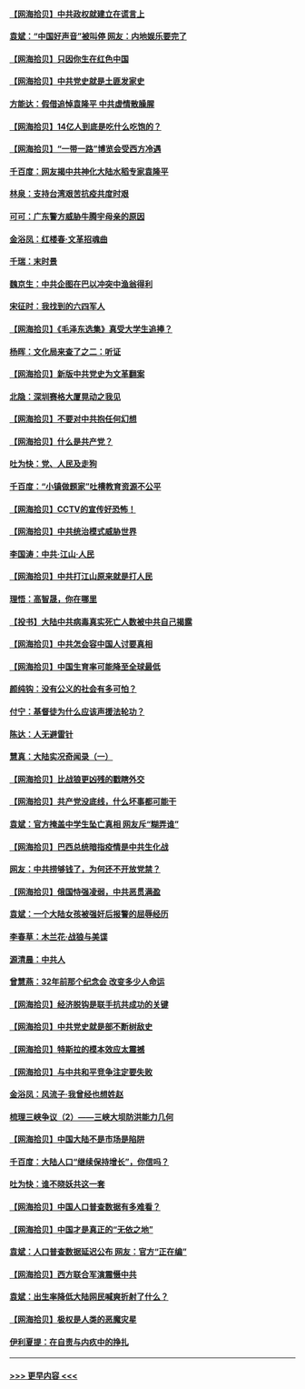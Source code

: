 #### [【网海拾贝】中共政权就建立在谎言上](../pages/nsc993/n12981880.md?t=05282051) 
#### [袁斌：“中国好声音”被叫停 网友：内地娱乐要完了](../pages/nsc993/n12981826.md?t=05282051) 
#### [【网海拾贝】只因你生在红色中国](../pages/nsc993/n12979096.md?t=05282051) 
#### [【网海拾贝】中共党史就是土匪发家史](../pages/nsc993/n12976478.md?t=05282051) 
#### [方能达：假借追悼袁隆平 中共虚情散臊腥](../pages/nsc993/n12976396.md?t=05282051) 
#### [【网海拾贝】14亿人到底是吃什么吃饱的？](../pages/nsc993/n12974125.md?t=05282051) 
#### [【网海拾贝】“一带一路”博览会受西方冷遇](../pages/nsc993/n12971787.md?t=05282051) 
#### [千百度：网友揭中共神化大陆水稻专家袁隆平](../pages/nsc993/n12971733.md?t=05282051) 
#### [林泉：支持台湾艰苦抗疫共度时艰](../pages/nsc993/n12971350.md?t=05282051) 
#### [可可：广东警方威胁牛腾宇母亲的原因](../pages/nsc993/n12971100.md?t=05282051) 
#### [金浴凤：红楼春·文革招魂曲](../pages/nsc993/n12970354.md?t=05282051) 
#### [千瑞：末时景](../pages/nsc993/n12970337.md?t=05282051) 
#### [魏京生：中共企图在巴以冲突中渔翁得利](../pages/nsc993/n12970286.md?t=05282051) 
#### [宋征时：我找到的六四军人](../pages/nsc993/n12970213.md?t=05282051) 
#### [【网海拾贝】《毛泽东选集》真受大学生追捧？](../pages/nsc993/n12968779.md?t=05282051) 
#### [杨晖：文化局来查了之二：听证](../pages/nsc993/n12966528.md?t=05282051) 
#### [【网海拾贝】新版中共党史为文革翻案](../pages/nsc993/n12967526.md?t=05282051) 
#### [北隐：深圳赛格大厦晃动之我见](../pages/nsc993/n12967393.md?t=05282051) 
#### [【网海拾贝】不要对中共抱任何幻想](../pages/nsc993/n12965222.md?t=05282051) 
#### [【网海拾贝】什么是共产党？](../pages/nsc993/n12962781.md?t=05282051) 
#### [吐为快：党、人民及走狗](../pages/nsc993/n12962747.md?t=05282051) 
#### [千百度：“小镇做题家”吐槽教育资源不公平](../pages/nsc993/n12962705.md?t=05282051) 
#### [【网海拾贝】CCTV的宣传好恐怖！](../pages/nsc993/n12959984.md?t=05282051) 
#### [【网海拾贝】中共统治模式威胁世界](../pages/nsc993/n12957622.md?t=05282051) 
#### [李国涛：中共‧江山‧人民](../pages/nsc993/n12957502.md?t=05282051) 
#### [【网海拾贝】中共打江山原来就是打人民](../pages/nsc993/n12954345.md?t=05282051) 
#### [理悟：高智晟，你在哪里](../pages/nsc993/n12953115.md?t=05282051) 
#### [【投书】大陆中共病毒真实死亡人数被中共自己揭露](../pages/nsc993/n12953050.md?t=05282051) 
#### [【网海拾贝】中共怎会容中国人讨要真相](../pages/nsc993/n12952161.md?t=05282051) 
#### [【网海拾贝】中国生育率可能降至全球最低](../pages/nsc993/n12948793.md?t=05282051) 
#### [颜纯钩：没有公义的社会有多可怕？](../pages/nsc993/n12947626.md?t=05282051) 
#### [付宁：基督徒为什么应该声援法轮功？](../pages/nsc993/n12947233.md?t=05282051) 
#### [陈达：人无避雷针](../pages/nsc993/n12947098.md?t=05282051) 
#### [慧真：大陆实况奇闻录（一）](../pages/nsc993/n12945811.md?t=05282051) 
#### [【网海拾贝】比战狼更凶残的戳瞎外交](../pages/nsc993/n12945717.md?t=05282051) 
#### [【网海拾贝】共产党没底线，什么坏事都可能干](../pages/nsc993/n12942090.md?t=05282051) 
#### [袁斌：官方掩盖中学生坠亡真相 网友斥“糊弄谁”](../pages/nsc993/n12942029.md?t=05282051) 
#### [【网海拾贝】巴西总统暗指疫情是中共生化战](../pages/nsc993/n12938999.md?t=05282051) 
#### [网友：中共捞够钱了，为何还不开放党禁？](../pages/nsc993/n12938952.md?t=05282051) 
#### [【网海拾贝】俄国恃强凌弱，中共恶贯满盈](../pages/nsc993/n12936626.md?t=05282051) 
#### [袁斌：一个大陆女孩被强奸后报警的屈辱经历](../pages/nsc993/n12936547.md?t=05282051) 
#### [李春草：木兰花·战狼与美谍](../pages/nsc993/n12935995.md?t=05282051) 
#### [源清晨：中共人](../pages/nsc993/n12935589.md?t=05282051) 
#### [曾慧燕：32年前那个纪念会 改变多少人命运](../pages/nsc993/n12934233.md?t=05282051) 
#### [【网海拾贝】经济脱钩是联手抗共成功的关键](../pages/nsc993/n12934176.md?t=05282051) 
#### [【网海拾贝】中共党史就是部不断树敌史](../pages/nsc993/n12932844.md?t=05282051) 
#### [【网海拾贝】特斯拉的模本效应太震撼](../pages/nsc993/n12925626.md?t=05282051) 
#### [【网海拾贝】与中共和平竞争注定要失败](../pages/nsc993/n12923326.md?t=05282051) 
#### [金浴凤：风流子‧我曾经也想姓赵](../pages/nsc993/n12920911.md?t=05282051) 
#### [梳理三峡争议（2）——三峡大坝防洪能力几何](../pages/nsc993/n12920173.md?t=05282051) 
#### [【网海拾贝】中国大陆不是市场是陷阱](../pages/nsc993/n12920143.md?t=05282051) 
#### [千百度：大陆人口“继续保持增长”，你信吗？](../pages/nsc993/n12918946.md?t=05282051) 
#### [吐为快：谁不晓妖共这一套](../pages/nsc993/n12918941.md?t=05282051) 
#### [【网海拾贝】中国人口普查数据有多难看？](../pages/nsc993/n12917822.md?t=05282051) 
#### [【网海拾贝】中国才是真正的“无依之地”](../pages/nsc993/n12915845.md?t=05282051) 
#### [袁斌：人口普查数据延迟公布 网友：官方“正在编”](../pages/nsc993/n12915748.md?t=05282051) 
#### [【网海拾贝】西方联合军演震慑中共](../pages/nsc993/n12913466.md?t=05282051) 
#### [袁斌：出生率降低大陆网民喊爽折射了什么？](../pages/nsc993/n12913365.md?t=05282051) 
#### [【网海拾贝】极权是人类的恶魔灾星](../pages/nsc993/n12910697.md?t=05282051) 
#### [伊利夏提：在自责与内疚中的挣扎](../pages/nsc993/n12910493.md?t=05282051) 

----
#### [ >>> 更早内容 <<< ](../indexes/nsc993-earlier.md)

